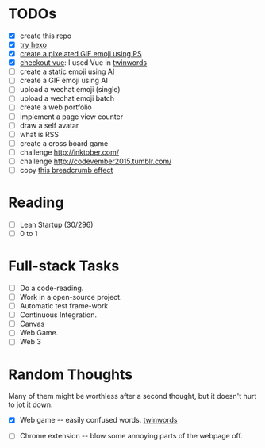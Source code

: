 # TODOs

- [x] create this repo
- [x] [try hexo](http://www.jianshu.com/p/9a6dc76d4ae6)
- [x] [create a pixelated GIF emoji using PS](http://www.jianshu.com/p/e210b8b33864)
- [x] [checkout vue](https://www.jianshu.com/p/7dc870d5f400): I used Vue in [twinwords](https://github.com/lzl124631x/twinwords)
- [ ] create a static emoji using AI
- [ ] create a GIF emoji using AI
- [ ] upload a wechat emoji (single)
- [ ] upload a wechat emoji batch
- [ ] create a web portfolio
- [ ] implement a page view counter
- [ ] draw a self avatar
- [ ] what is RSS
- [ ] create a cross board game
- [ ] challenge http://inktober.com/
- [ ] challenge http://codevember2015.tumblr.com/
- [ ] copy [this breadcrumb effect](https://segmentfault.com/a/1190000002740344#articleHeader7)

# Reading
- [ ] Lean Startup (30/296)
- [ ] 0 to 1

# Full-stack Tasks
- [ ] Do a code-reading.
- [ ] Work in a open-source project.
- [ ] Automatic test frame-work
- [ ] Continuous Integration.
- [ ] Canvas
- [ ] Web Game.
- [ ] Web 3

# Random Thoughts
Many of them might be worthless after a second thought, but it doesn't hurt to jot it down.
- [x] Web game -- easily confused words. [twinwords](https://github.com/lzl124631x/twinwords)
- [ ] Chrome extension -- blow some annoying parts of the webpage off.

